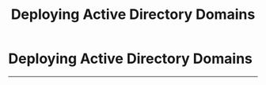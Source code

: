 ﻿---
title: Deploying Active Directory Domains
filename: ActiveDirectory\Deploying-Active-Directory-Domains.md
ms.date: 2022.6.23
---

# Deploying Active Directory Domains

---
